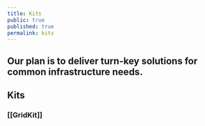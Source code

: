 ```yaml
---
title: Kits
public: true
published: true
permalink: kits
---
```


## Our plan is to deliver turn-key solutions for common infrastructure needs.

## Kits
### [[GridKit]]